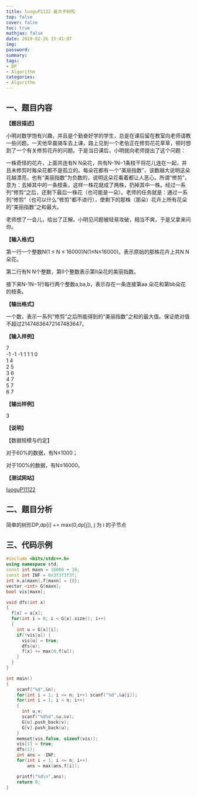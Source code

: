```yaml
---
title: luoguP1122 最大子树和
top: false
cover: false
toc: true
mathjax: false
date: 2019-02-26 15:41:07
img:
password:
summary:
tags:
- DP
- Algorithm
categories:
- Algorithm
---
```


## 一、题目内容

**【题目描述】**

小明对数学饱有兴趣，并且是个勤奋好学的学生，总是在课后留在教室向老师请教一些问题。一天他早晨骑车去上课，路上见到一个老伯正在修剪花花草草，顿时想到了一个有关修剪花卉的问题。于是当日课后，小明就向老师提出了这个问题：

一株奇怪的花卉，上面共连有N N朵花，共有N-1N−1条枝干将花儿连在一起，并且未修剪时每朵花都不是孤立的。每朵花都有一个“美丽指数”，该数越大说明这朵花越漂亮，也有“美丽指数”为负数的，说明这朵花看着都让人恶心。所谓“修剪”，意为：去掉其中的一条枝条，这样一株花就成了两株，扔掉其中一株。经过一系列“修剪“之后，还剩下最后一株花（也可能是一朵）。老师的任务就是：通过一系列“修剪”（也可以什么“修剪”都不进行），使剩下的那株（那朵）花卉上所有花朵的“美丽指数”之和最大。

老师想了一会儿，给出了正解。小明见问题被轻易攻破，相当不爽，于是又拿来问你。

**【输入格式】**

第一行一个整数N(1 ≤ N ≤ 16000)N(1≤N≤16000)。表示原始的那株花卉上共N N朵花。

第二行有N N个整数，第II个整数表示第II朵花的美丽指数。

接下来N-1N−1行每行两个整数a,ba,b，表示存在一条连接第aa 朵花和第bb朵花的枝条。

**【输出格式】**

一个数，表示一系列“修剪”之后所能得到的“美丽指数”之和的最大值。保证绝对值不超过21474836472147483647。

**【输入样例】**

7  
-1 -1 -1 1 1 1 0  
1 4  
2 5  
3 6  
4 7  
5 7  
6 7  

**【输出样例】**

3

**【说明】**

【数据规模与约定】

对于60%的数据，有N≤1000；

对于100%的数据，有N≤16000。

**【测试网站】**

[luoguP11122](https://www.luogu.org/problemnew/show/P1122)

## 二、题目分析

简单的树形DP,dp[i] += max(0,dp[j]), j 为 i 的子节点

## 三、代码示例

```cpp
#include <bits/stdc++.h>
using namespace std;
const int maxn = 16000 + 10;
const int INF = 0x3f3f3f3f;
int n,a[maxn],f[maxn] = {0};
vector <int> G[maxn];
bool vis[maxn];

void dfs(int x)
{
  f[x] = a[x];
  for(int i = 0; i < G[x].size(); i++)
  {
    int u = G[x][i];
    if(!vis[u]) {
      vis[u] = true;
      dfs(u);
      f[x] += max(0,f[u]);
    }
  }
}

int main()
{
    scanf("%d",&n);
    for(int i = 1; i <= n; i++) scanf("%d",&a[i]);
    for(int i = 1; i < n; i++)
    {
      int u,v;
      scanf("%d%d",&u,&v);
      G[u].push_back(v);
      G[v].push_back(u);
    }
    memset(vis,false, sizeof(vis));
    vis[1] = true;
    dfs(1);
    int ans = -INF;
    for(int i = 1; i <= n; i++)
        ans = max(ans,f[i]);

    printf("%d\n",ans);
    return 0;
}

```
